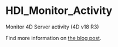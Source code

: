 # HDI_Monitor_Activity

Monitor 4D Server activity (4D v18 R3)

Find more information on [the blog post](https://blog.4d.com/monitor-4d-server-activity-with-this-new-tool).
